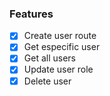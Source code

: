 ### Features

- [x] Create user route
- [x] Get especific user
- [x] Get all users
- [x] Update user role
- [x] Delete user
